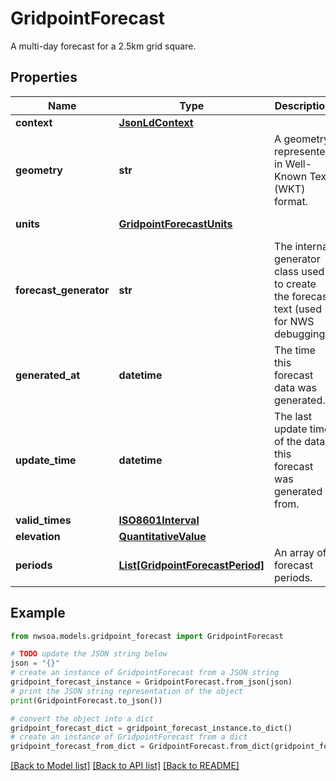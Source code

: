 # GridpointForecast

A multi-day forecast for a 2.5km grid square.

## Properties

Name | Type | Description | Notes
------------ | ------------- | ------------- | -------------
**context** | [**JsonLdContext**](JsonLdContext.md) |  | [optional] 
**geometry** | **str** | A geometry represented in Well-Known Text (WKT) format. | [optional] 
**units** | [**GridpointForecastUnits**](GridpointForecastUnits.md) |  | [optional] [default to GridpointForecastUnits.US]
**forecast_generator** | **str** | The internal generator class used to create the forecast text (used for NWS debugging). | [optional] 
**generated_at** | **datetime** | The time this forecast data was generated. | [optional] 
**update_time** | **datetime** | The last update time of the data this forecast was generated from. | [optional] 
**valid_times** | [**ISO8601Interval**](ISO8601Interval.md) |  | [optional] 
**elevation** | [**QuantitativeValue**](QuantitativeValue.md) |  | [optional] 
**periods** | [**List[GridpointForecastPeriod]**](GridpointForecastPeriod.md) | An array of forecast periods. | [optional] 

## Example

```python
from nwsoa.models.gridpoint_forecast import GridpointForecast

# TODO update the JSON string below
json = "{}"
# create an instance of GridpointForecast from a JSON string
gridpoint_forecast_instance = GridpointForecast.from_json(json)
# print the JSON string representation of the object
print(GridpointForecast.to_json())

# convert the object into a dict
gridpoint_forecast_dict = gridpoint_forecast_instance.to_dict()
# create an instance of GridpointForecast from a dict
gridpoint_forecast_from_dict = GridpointForecast.from_dict(gridpoint_forecast_dict)
```
[[Back to Model list]](../README.md#documentation-for-models) [[Back to API list]](../README.md#documentation-for-api-endpoints) [[Back to README]](../README.md)


